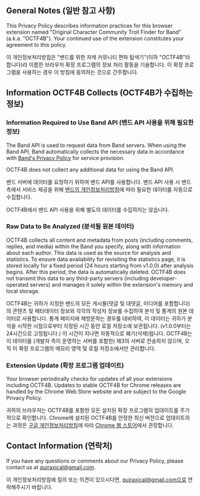 ## General Notes (일반 참고 사항)

This Privacy Policy describes information practices for this browser extension named "Original Character Community Troll Finder for Band" (a.k.a. "OCTF4B"). Your continued use of the extension constitutes your agreement to this policy.

이 개인정보처리방침은 "밴드를 위한 자캐 커뮤니티 편파 탐색기"(이하 "OCTF4B"라 합니다)라 이름한 브라우저 확장 프로그램의 정보 처리 활동을 기술합니다. 이 확장 프로그램을 사용하는 경우 이 방침에 동의하는 것으로 간주합니다.

## Information OCTF4B Collects (OCTF4B가 수집하는 정보)

### Information Required to Use Band API (밴드 API 사용을 위해 필요한 정보)

The Band API is used to request data from Band servers. When using the Band API, Band automatically collects the necessary data in accordance with [Band's Privacy Policy](https://band.us/policy/privacy) for service provision.

OCTF4B does not collect any additional data for using the Band API.

밴드 서버에 데이터를 요청하기 위하여 밴드 API를 사용합니다. 밴드 API 사용 시 밴드 측에서 서비스 제공을 위해 [밴드의 개인정보처리방침](https://band.us/policy/privacy)에 따라 필요한 데이터를 자동으로 수집합니다.

OCTF4B에서 밴드 API 사용을 위해 별도의 데이터를 수집하지는 않습니다.

### Raw Data to Be Analyzed (분석될 원본 데이터)

OCTF4B collects all content and metadata from posts (including comments, replies, and media) within the Band you specify, along with information about each author. This data is used as the source for analysis and statistics. To ensure data availability for revisiting the statistics page, it is stored locally for a fixed period (24 hours starting from v1.0.0) after analysis begins. After this period, the data is automatically deleted. OCTF4B does not transmit this data to any third-party servers (including developer-operated servers) and manages it solely within the extension's memory and local storage.

OCTF4B는 귀하가 지정한 밴드의 모든 게시물(댓글 및 대댓글, 미디어를 포함합니다)의 콘텐츠 및 메타데이터 정보와 각각의 작성자 정보를 수집하여 분석 및 통계의 원본 데이터로 사용합니다. 통계 페이지에 재방문하는 경우를 대비하여, 이 데이터는 귀하가 분석을 시작한 시점으로부터 지정된 시간 동안 로컬 저장소에 보관됩니다. (v1.0.0부터는 24시간으로 고정됩니다.) 이 시간이 지나면 자동적으로 폐기(삭제)됩니다. OCTF4B는 이 데이터를 (개발자 측이 운영하는 서버를 포함한) 제3의 서버로 전송하지 않으며, 오직 이 확장 프로그램의 메모리 영역 및 로컬 저장소에서만 관리합니다.

### Extension Update (확장 프로그램 업데이트)

Your browser periodically checks for updates of all your extensions including OCTF4B. Updates to stable OCTF4B for Chrome releases are handled by the Chrome Web Store website and are subject to the Google Privacy Policy.

귀하의 브라우저는 OCTF4B를 포함한 모든 설치된 확장 프로그램의 업데이트를 주기적으로 확인합니다. Chrome에 설치된 OCTF4B를 안정한 최신 버전으로 업데이트하는 과정은 [구글 개인정보처리방침](https://policies.google.com/privacy)에 따라 [Chrome 웹 스토어](https://chromewebstore.google.com/)에서 관장합니다.

## Contact Information (연락처)

If you have any questions or comments about our Privacy Policy, please contact us at quiraxical@gmail.com.

이 개인정보처리방침에 질의 또는 의견이 있으시다면, quiraxical@gmail.com으로 연락해주시기 바랍니다.

